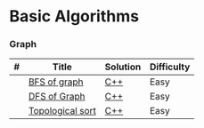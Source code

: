 # Basic Algorithms

### Graph

| # | Title | Solution | Difficulty |
|---| ----- | -------- | ---------- |
||[BFS of graph](https://practice.geeksforgeeks.org/problems/bfs-traversal-of-graph/1) | [C++](./bfs.cpp)|Easy|
||[DFS of Graph](https://practice.geeksforgeeks.org/problems/depth-first-traversal-for-a-graph/1) | [C++](./dfs.cpp)|Easy|
||[Topological sort](https://practice.geeksforgeeks.org/problems/topological-sort/1) | [C++](./TopologicalSort.cpp)|Easy|
